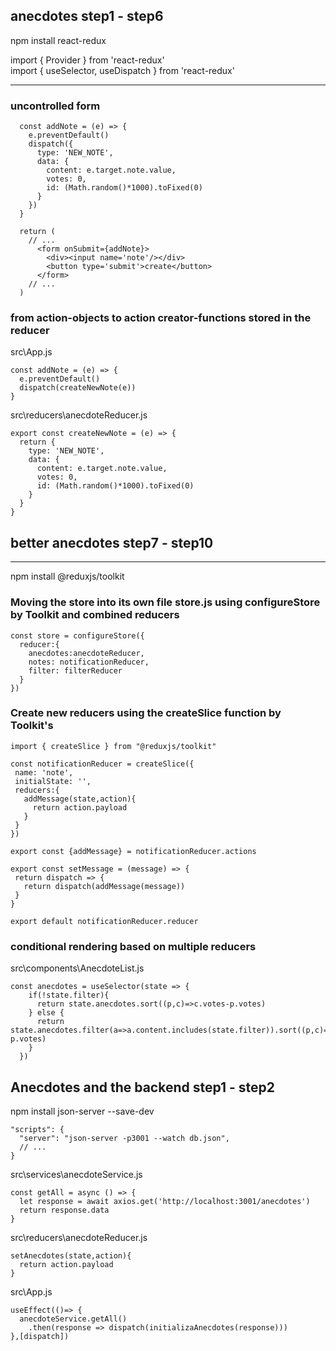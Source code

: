 ## anecdotes step1 - step6
npm install react-redux

import { Provider } from 'react-redux' <br>
import { useSelector, useDispatch } from 'react-redux'

----

### uncontrolled form
```
  const addNote = (e) => {
    e.preventDefault()
    dispatch({
      type: 'NEW_NOTE',
      data: {
        content: e.target.note.value,
        votes: 0,
        id: (Math.random()*1000).toFixed(0) 
      }
    })
  }

  return (
    // ...
      <form onSubmit={addNote}>
        <div><input name='note'/></div>
        <button type='submit'>create</button>
      </form>
    // ...
  )
```

### from action-objects to action creator-functions stored in the reducer

src\App.js
```
const addNote = (e) => {
  e.preventDefault()
  dispatch(createNewNote(e))
}
```

src\reducers\anecdoteReducer.js
```
export const createNewNote = (e) => {
  return {
    type: 'NEW_NOTE',
    data: {
      content: e.target.note.value,
      votes: 0,
      id: (Math.random()*1000).toFixed(0) 
    }
  }
} 
```
## better anecdotes step7 - step10
---

npm install @reduxjs/toolkit

### Moving the store into its own file store.js using configureStore by Toolkit and combined reducers

```
const store = configureStore({
  reducer:{
    anecdotes:anecdoteReducer,
    notes: notificationReducer,
    filter: filterReducer
  }
})
```

### Create new reducers using the createSlice function by Toolkit's
 ```
 import { createSlice } from "@reduxjs/toolkit"

const notificationReducer = createSlice({
  name: 'note',
  initialState: '',
  reducers:{
    addMessage(state,action){
      return action.payload
    }
  }
})

export const {addMessage} = notificationReducer.actions

export const setMessage = (message) => {
  return dispatch => {
    return dispatch(addMessage(message))
  }
}

export default notificationReducer.reducer
```

### conditional rendering based on multiple reducers

src\components\AnecdoteList.js
```
const anecdotes = useSelector(state => {
    if(!state.filter){
      return state.anecdotes.sort((p,c)=>c.votes-p.votes)
    } else {
      return state.anecdotes.filter(a=>a.content.includes(state.filter)).sort((p,c)=>c.votes-p.votes)
    }
  })
```

## Anecdotes and the backend step1 - step2

npm install json-server --save-dev

```
"scripts": {
  "server": "json-server -p3001 --watch db.json",
  // ...
}
```
src\services\anecdoteService.js

```
const getAll = async () => {
  let response = await axios.get('http://localhost:3001/anecdotes')
  return response.data
}
```
src\reducers\anecdoteReducer.js
```
setAnecdotes(state,action){
  return action.payload
}
```
src\App.js
```
useEffect(()=> {
  anecdoteService.getAll()
    .then(response => dispatch(initializaAnecdotes(response)))
},[dispatch])
```
